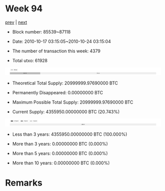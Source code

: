 # Week 94

[prev](week0093.md) | [next](week0095.md)

- Block number: 85539~87118

- Date: 2010-10-17 03:15:05~2010-10-24 03:15:04

- The number of transaction this week: 4379

- Total utxo: 61928

![](../images/mined_week0094.png)

- Theoretical Total Supply: 20999999.97690000 BTC

- Permanently Disappeared: 0.00000000 BTC

- Maximum Possible Total Supply: 20999999.97690000 BTC

- Current Supply: 4355950.00000000 BTC (20.743%)

![](../images/year_week0094.png)


- Less than 3 years: 4355950.00000000 BTC (100.000%)

- More than 3 years: 0.00000000 BTC (0.000%)

- More than 5 years: 0.00000000 BTC (0.000%)

- More than 10 years: 0.00000000 BTC (0.000%)

# Remarks

